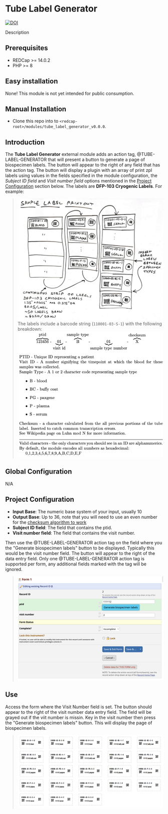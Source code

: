# Tube Label Generator

[![DOI](svg)](doi)

Description

## Prerequisites
 - REDCap >= 14.0.2
 - PHP >= 8

## Easy installation

None! This module is not yet intended for public consumption.

## Manual Installation
- Clone this repo into to `<redcap-root>/modules/tube_label_generator_v0.0.0`.

## Introduction
The __Tube Label Generator__ external module adds an action tag, @TUBE-LABEL-GENERATOR that will present a button to generate a page of biospecimen labels. The button will appear to the right of any field that has the action tag. The button will display a plugin with an array of print zpl labels using values in the fields specified in the module configuration, the _Subject ID field_ and _Visit number field_ options mentioned in the [Project Configuration](#project-configuration) section below. The labels are __DFP-103 Cryogenic Labels__. For example:
> ![](./img/sample_label_printout.png)
The labels include a barcode string (`110001-03-S-1`) with the following breakdown:
> ![](./img/barcode_breakdown.png)


## Global Configuration

N/A

## Project Configuration

- **Input Base**: The numeric base system of your input, usually 10
- **Output Base**: Up to 36, note that you will need to use an even number for the [checksum algorithm to work](https://en.wikipedia.org/wiki/Luhn_mod_N_algorithm#Limitation)
- **Subject ID field**: The field that contains the ptid.
- **Visit number field**: The field that contains the visit number. 

Then use the @TUBE-LABEL-GENERATOR action tag on the field where you the "Generate biospecimen labels" button to be displayed. Typically this would be the visit number field. The button will appear to the right of the data entry field. Only one @TUBE-LABEL-GENERATOR action tag is supported per form, any additional fields marked with the tag will be ignored.

> ![](./img/gen_label_button.png)

## Use

Access the form where the Visit Number field is set. The button should appear to the right of the visit number data entry field. The field will be grayed out if the viit number is missin. Key in the visit number then press the "Generate biospecimen labels" button. This will display the page of biospecimen labels.

> ![](./img/gen_label_sheet.png)
